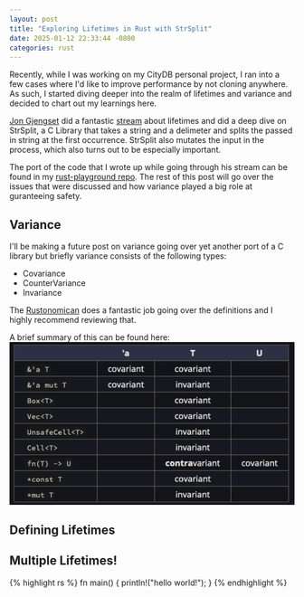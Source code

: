 ```yaml
---
layout: post
title: "Exploring Lifetimes in Rust with StrSplit"
date: 2025-01-12 22:33:44 -0800
categories: rust
---
```


Recently, while I was working on my CityDB personal project, I ran into a few cases where I'd like to improve performance by not cloning anywhere. As such, I started diving deeper into the realm of lifetimes and variance and decided to chart out my learnings here.

[Jon Gjengset][jon-github] did a fantastic [stream](https://www.youtube.com/watch?v=rAl-9HwD858) about lifetimes and did a deep dive on StrSplit, a C Library that takes a string and a delimeter and splits the passed in string at the first occurrence. StrSplit also mutates the input in the process, which also turns out to be especially important.

The port of the code that I wrote up while going through his stream can be found in my [rust-playground repo][StrSplit]. The rest of this post will go over the issues that were discussed and how variance played a big role at guranteeing safety.

## Variance

I'll be making a future post on variance going over yet another port of a C library but briefly variance consists of the following types:

- Covariance
- CounterVariance
- Invariance

The [Rustonomican](https://doc.rust-lang.org/nomicon/subtyping.html) does a fantastic job going over the definitions and I highly recommend reviewing that.

A brief summary of this can be found here:
![Variance table screenshot](/assets/variance-table.png)

## Defining Lifetimes

## Multiple Lifetimes!

{% highlight rs %}
fn main() {
println!("hello world!");
}
{% endhighlight %}

[jon-github]: https://github.com/jonhoo
[StrSplit]: https://github.com/ukaushik-98/rust-playground/blob/master/src/strSplit/mod.rs
